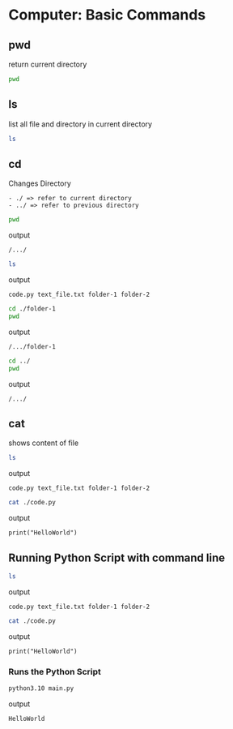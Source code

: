 # Computer: Basic Commands

## pwd
return current directory

```sh
pwd
```


## ls
list all file and directory in current directory
```sh
ls
```

## cd

Changes Directory

    - ./ => refer to current directory
    - ../ => refer to previous directory


```sh
pwd
```

output
```
/.../
```

```sh
ls
```

output
```
code.py text_file.txt folder-1 folder-2
```

```sh
cd ./folder-1
pwd
```

output
```
/.../folder-1
```

```sh
cd ../
pwd
```

output

```
/.../
```

## cat
shows content of file

```sh
ls
```

output
```
code.py text_file.txt folder-1 folder-2
```

```sh
cat ./code.py
```

output
```
print("HelloWorld")
```

## Running Python Script with command line

```sh
ls
```

output
```
code.py text_file.txt folder-1 folder-2
```

```sh
cat ./code.py
```

output
```
print("HelloWorld")
```

### Runs the Python Script
```sh
python3.10 main.py
```

output
```
HelloWorld
```